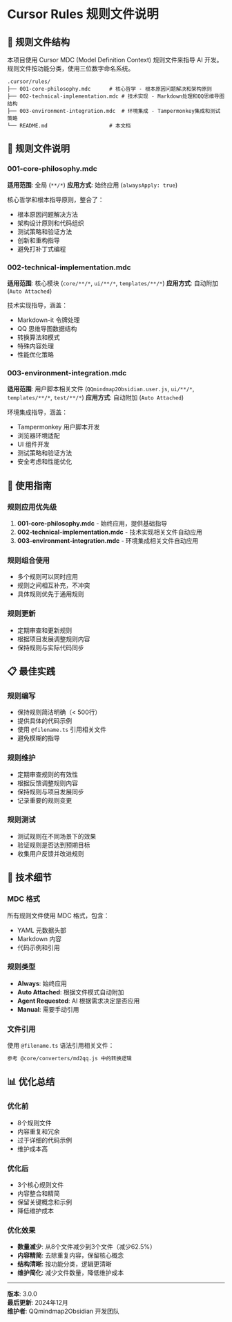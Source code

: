 # Cursor Rules 规则文件说明

## 📁 规则文件结构

本项目使用 Cursor MDC (Model Definition Context) 规则文件来指导 AI 开发。规则文件按功能分类，使用三位数字命名系统。

```
.cursor/rules/
├── 001-core-philosophy.mdc      # 核心哲学 - 根本原因问题解决和架构原则
├── 002-technical-implementation.mdc # 技术实现 - Markdown处理和QQ思维导图结构
├── 003-environment-integration.mdc  # 环境集成 - Tampermonkey集成和测试策略
└── README.md                    # 本文档
```

## 🎯 规则文件说明

### 001-core-philosophy.mdc
**适用范围**: 全局 (`**/*`)
**应用方式**: 始终应用 (`alwaysApply: true`)

核心哲学和根本指导原则，整合了：
- 根本原因问题解决方法
- 架构设计原则和代码组织
- 测试策略和验证方法
- 创新和重构指导
- 避免打补丁式编程

### 002-technical-implementation.mdc
**适用范围**: 核心模块 (`core/**/*`, `ui/**/*`, `templates/**/*`)
**应用方式**: 自动附加 (`Auto Attached`)

技术实现指导，涵盖：
- Markdown-it 令牌处理
- QQ 思维导图数据结构
- 转换算法和模式
- 特殊内容处理
- 性能优化策略

### 003-environment-integration.mdc
**适用范围**: 用户脚本相关文件 (`QQmindmap2Obsidian.user.js`, `ui/**/*`, `templates/**/*`, `test/**/*`)
**应用方式**: 自动附加 (`Auto Attached`)

环境集成指导，涵盖：
- Tampermonkey 用户脚本开发
- 浏览器环境适配
- UI 组件开发
- 测试策略和验证方法
- 安全考虑和性能优化

## 🚀 使用指南

### 规则应用优先级
1. **001-core-philosophy.mdc** - 始终应用，提供基础指导
2. **002-technical-implementation.mdc** - 技术实现相关文件自动应用
3. **003-environment-integration.mdc** - 环境集成相关文件自动应用

### 规则组合使用
- 多个规则可以同时应用
- 规则之间相互补充，不冲突
- 具体规则优先于通用规则

### 规则更新
- 定期审查和更新规则
- 根据项目发展调整规则内容
- 保持规则与实际代码同步

## 📋 最佳实践

### 规则编写
- 保持规则简洁明确（< 500行）
- 提供具体的代码示例
- 使用 `@filename.ts` 引用相关文件
- 避免模糊的指导

### 规则维护
- 定期审查规则的有效性
- 根据反馈调整规则内容
- 保持规则与项目发展同步
- 记录重要的规则变更

### 规则测试
- 测试规则在不同场景下的效果
- 验证规则是否达到预期目标
- 收集用户反馈并改进规则

## 🔧 技术细节

### MDC 格式
所有规则文件使用 MDC 格式，包含：
- YAML 元数据头部
- Markdown 内容
- 代码示例和引用

### 规则类型
- **Always**: 始终应用
- **Auto Attached**: 根据文件模式自动附加
- **Agent Requested**: AI 根据需求决定是否应用
- **Manual**: 需要手动引用

### 文件引用
使用 `@filename.ts` 语法引用相关文件：
```markdown
参考 @core/converters/md2qq.js 中的转换逻辑
```

## 📊 优化总结

### 优化前
- 8个规则文件
- 内容重复和冗余
- 过于详细的代码示例
- 维护成本高

### 优化后
- 3个核心规则文件
- 内容整合和精简
- 保留关键概念和示例
- 降低维护成本

### 优化效果
- **数量减少**: 从8个文件减少到3个文件（减少62.5%）
- **内容精简**: 去除重复内容，保留核心概念
- **结构清晰**: 按功能分类，逻辑更清晰
- **维护简化**: 减少文件数量，降低维护成本

---

**版本**: 3.0.0  
**最后更新**: 2024年12月  
**维护者**: QQmindmap2Obsidian 开发团队 
